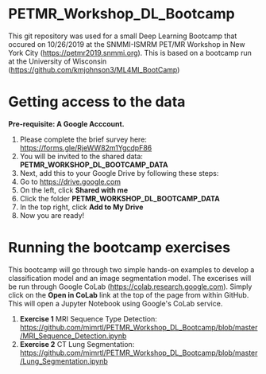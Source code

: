 # PETMR_Workshop_DL_Bootcamp

This git repository was used for a small Deep Learning Bootcamp that occured on 10/26/2019 at the SNMMI-ISMRM PET/MR Workshop in New York City (https://petmr2019.snmmi.org). This is based on a bootcamp run at the University of Wisconsin (https://github.com/kmjohnson3/ML4MI_BootCamp)

# Getting access to the data
**Pre-requisite: A Google Acccount.**
1. Please complete the brief survey here: https://forms.gle/RjeWW82m1YgcdpF86
2. You will be invited to the shared data: **PETMR_WORKSHOP_DL_BOOTCAMP_DATA**
3. Next, add this to your Google Drive by following these steps:
  1. Go to https://drive.google.com
  2. On the left, click **Shared with me**
  3. Click the folder **PETMR_WORKSHOP_DL_BOOTCAMP_DATA**
  4. In the top right, click **Add to My Drive**
  5. Now you are ready!

# Running the bootcamp exercises
This bootcamp will go through two simple hands-on examples to develop a classification model and an image segmentation model. The excerises will be run through Google CoLab (https://colab.research.google.com). Simply click on the **Open in CoLab** link at the top of the page from within GitHub. This will open a Jupyter Notebook using Google's CoLab service.

1. **Exercise 1** MRI Sequence Type Detection: https://github.com/mimrtl/PETMR_Workshop_DL_Bootcamp/blob/master/MRI_Sequence_Detection.ipynb
2. **Exercise 2** CT Lung Segmentation: https://github.com/mimrtl/PETMR_Workshop_DL_Bootcamp/blob/master/Lung_Segmentation.ipynb
